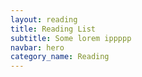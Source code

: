 ```yaml
---
layout: reading
title: Reading List
subtitle: Some lorem ippppp
navbar: hero
category_name: Reading
---
```

